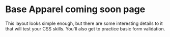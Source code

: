 # Base Apparel coming soon page

This layout looks simple enough, but there are some interesting details to it that will test your CSS skills. You'll also get to practice basic form validation.
